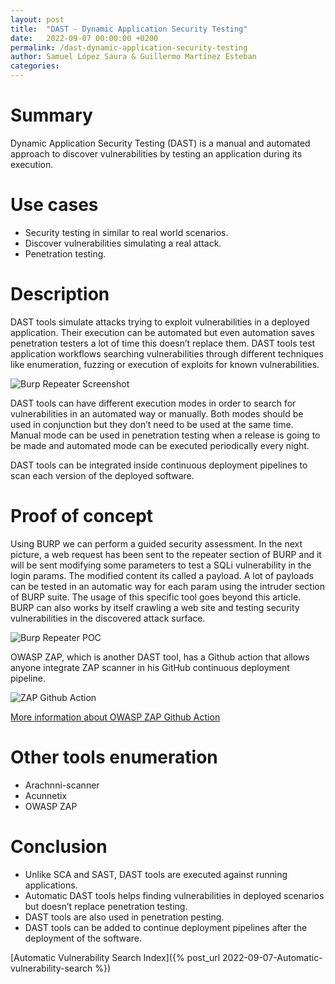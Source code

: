 ```yaml
---
layout: post
title:  "DAST - Dynamic Application Security Testing"
date:   2022-09-07 00:00:00 +0200
permalink: /dast-dynamic-application-security-testing
author: Samuel López Saura & Guillermo Martínez Esteban
categories:
---
```


# Summary

Dynamic Application Security Testing (DAST) is a manual and automated approach
to discover vulnerabilities by testing an application during its execution.

# Use cases

- Security testing in similar to real world
  scenarios.
- Discover vulnerabilities simulating a real attack.
- Penetration testing.

# Description

DAST tools simulate attacks trying to exploit vulnerabilities in a deployed
application. Their execution can be automated but even automation saves
penetration testers a lot of time this doesn’t replace them. DAST tools test
application workflows searching vulnerabilities through different techniques
like enumeration, fuzzing or execution of exploits for known vulnerabilities.


![Burp Repeater Screenshot](/assets/images/07_09_burp_repeater.png)

DAST tools can have different execution modes in order to search for
vulnerabilities in an automated way or manually. Both modes should be used in
conjunction but they don’t need to be used at the same time. Manual mode can be
used in penetration testing when a release is going to be made and automated
mode can be executed periodically every night.

DAST tools can be integrated inside continuous deployment pipelines to scan
each version of the deployed software.

# Proof of concept

Using BURP we can perform a guided security assessment. In the next picture, a
web request has been sent to the repeater section of BURP and it will be sent
modifying some parameters to test a SQLi vulnerability in the login params. The
modified content its called a payload. A lot of payloads can be tested in an
automatic way for each param using the intruder section of BURP suite. The
usage of this specific tool goes beyond this article. BURP can also works by
itself crawling a web site and testing security vulnerabilities in the
discovered attack surface.

![Burp Repeater POC](/assets/images/07_09_burp_repeater_poc.png)

OWASP ZAP, which is another DAST tool, has a Github action that allows anyone
integrate ZAP scanner in his GitHub continuous deployment pipeline.

![ZAP Github Action](/assets/images/07_09_zap_github_action.png)

[More information about OWASP ZAP Github Action](https://www.zaproxy.org/blog/2020-05-15-dynamic-application-security-testing-with-zap-and-github-actions/)

# Other tools enumeration

- Arachnni-scanner
- Acunnetix
- OWASP ZAP

# Conclusion

- Unlike SCA and SAST, DAST tools are executed against running applications.
- Automatic DAST tools helps finding vulnerabilities in deployed scenarios but
  doesn’t replace penetration testing.
- DAST tools are also used in penetration pesting.
- DAST tools can be added to continue deployment pipelines after the deployment
  of the software.

[Automatic Vulnerability Search Index]({% post_url 2022-09-07-Automatic-vulnerability-search %})
